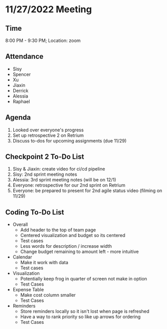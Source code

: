 # 11/27/2022 Meeting 

## Time
8:00 PM - 9:30 PM; Location: zoom 

## Attendance
- Sisy
- Spencer
- Xu
- Jiaxin
- Derrick
- Alessia
- Raphael 

## Agenda
1. Looked over everyone's progress
2. Set up retrospective 2 on Retrium
3. Discuss to-dos for upcoming assignments (due 11/29)

## Checkpoint 2 To-Do List
1. Sisy & Jiaxin: create video for ci/cd pipeline
2. Sisy: 2nd sprint meeting notes
3. Alessia: 3rd sprint meeting notes (will be on 12/1)
4. Everyone: retrospective for our 2nd sprint on Retrium
5. Everyone: be prepared to present for 2nd agile status video (filming on 11/29)

## Coding To-Do List
- Overall
  - Add header to the top of team page
  - Centered visualization and budget so its centered
  - Test cases
  - Less words for description / increase width
  - Change budget remaining to amount left - more intuitive
- Calendar
  - Make it work with data
  - Test cases
- Visualization
  - Potentially keep frog in quarter of screen not make in option
  - Test Cases
- Expense Table
  - Make cost column smaller
  - Test Cases
- Reminders
  - Store reminders locally so it isn't lost when page is refreshed
  - Have a way to rank priority so like up arrows for ordering
  - Test Cases
